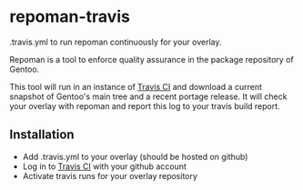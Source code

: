 repoman-travis
==============

.travis.yml to run repoman continuously for your overlay.

Repoman is a tool to enforce quality assurance in the package repository of Gentoo.

This tool will run in an instance of [Travis CI](https://travis-ci.org) and download a current snapshot of Gentoo's main tree and a recent portage release. 
It will check your overlay with repoman and report this log to your travis build report.

## Installation 

* Add .travis.yml to your overlay (should be hosted on github)
* Log in to [Travis CI](https://travis-ci.org) with your github account
* Activate travis runs for your overlay repository
